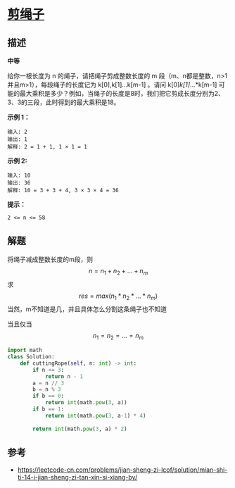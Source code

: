 # [剪绳子](https://leetcode-cn.com/problems/jian-sheng-zi-lcof/)

## 描述  
**中等**  

给你一根长度为 n 的绳子，请把绳子剪成整数长度的 m 段（m、n都是整数，n>1并且m>1），每段绳子的长度记为 k[0],k[1]...k[m-1] 。请问 k[0]*k[1]*...*k[m-1] 可能的最大乘积是多少？例如，当绳子的长度是8时，我们把它剪成长度分别为2、3、3的三段，此时得到的最大乘积是18。

**示例 1：**

    输入: 2
    输出: 1
    解释: 2 = 1 + 1, 1 × 1 = 1
**示例 2:**

    输入: 10
    输出: 36
    解释: 10 = 3 + 3 + 4, 3 × 3 × 4 = 36
**提示：**

    2 <= n <= 58

## 解题  

将绳子减成整数长度的m段，则
$$
n = n_1 + n_2 + ... + n_m
$$
求 
$$
res = max(n_1 * n_2 * ... * n_m)
$$
当然，m不知道是几，并且具体怎么分割这条绳子也不知道  

当且仅当
$$
n_1=n_2=...=n_m
$$




```python
import math
class Solution:
    def cuttingRope(self, n: int) -> int:
        if n <= 3:
            return n - 1
        a = n // 3
        b = n % 3
        if b == 0:
            return int(math.pow(3, a))
        if b == 1:
            return int(math.pow(3, a-1) * 4)
            
        return int(math.pow(3, a) * 2)

```



## 参考  
- https://leetcode-cn.com/problems/jian-sheng-zi-lcof/solution/mian-shi-ti-14-i-jian-sheng-zi-tan-xin-si-xiang-by/
